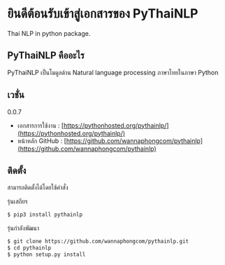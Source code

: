 # ยินดีต้อนรับเข้าสู่เอกสารของ PyThaiNLP

Thai NLP in python package. 

## PyThaiNLP คืออะไร

PyThaiNLP เป็นโมดูลด้าน Natural language processing ภาษาไทยในภาษา Python

## เวชั่น
0.0.7

  - เอกสารการใช้งาน : [https://pythonhosted.org/pythainlp/](https://pythonhosted.org/pythainlp/)
  - หน้าหลัก GitHub :  [https://github.com/wannaphongcom/pythainlp](https://github.com/wannaphongcom/pythainlp)

## ติดตั้ง

สามารถติดตั้งได้โดยใช้คำสั่ง

รุ่นเสถียร
```sh
$ pip3 install pythainlp
```
รุ่นกำลังพัฒนา
```sh
$ git clone https://github.com/wannaphongcom/pythainlp.git
$ cd pythainlp
$ python setup.py install
```